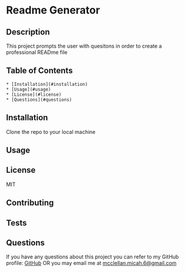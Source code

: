 
  
  # Readme Generator
 
  ## Description
  This project prompts the user with quesitons in order to create a professional READme file

  ## Table of Contents
    * [Installation](#installation)
    * [Usage](#usage)
    * [License](#license)
    * [Questions](#questions)

  ## Installation
  Clone the repo to your local machine

  ## Usage

  ## License
  MIT

  ## Contributing

  ## Tests

  ## Questions
  If you have any questions about this project you can refer to my GitHub profile: [GitHub](https://github.com/mcclellan-micah)
  OR you may email me at [mcclellan.micah.6@gmail.com](mcclellan.micah.6@gmail.com)
  